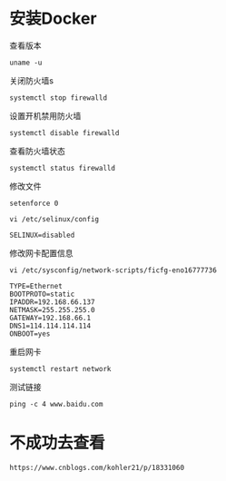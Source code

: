 # 安装Docker
查看版本
```
uname -u
```

关闭防火墙s
```
systemctl stop firewalld  
```

设置开机禁用防火墙
```
systemctl disable firewalld
```

查看防火墙状态
```
systemctl status firewalld
```

修改文件
```
setenforce 0

vi /etc/selinux/config

SELINUX=disabled
```

修改网卡配置信息
```
vi /etc/sysconfig/network-scripts/ficfg-eno16777736

TYPE=Ethernet
BOOTPROTO=static
IPADDR=192.168.66.137
NETMASK=255.255.255.0
GATEWAY=192.168.66.1
DNS1=114.114.114.114
ONBOOT=yes
```

重启网卡
```
systemctl restart network
```

测试链接
```
ping -c 4 www.baidu.com
```

# 不成功去查看
```
https://www.cnblogs.com/kohler21/p/18331060
```
